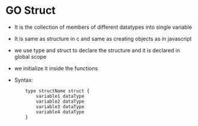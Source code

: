 # GO Struct
- It is the collection of members of different datatypes into single variable
- It is same as structure in c and same as creating objects as in javascript
- we use type and struct to declare the structure and it is declared in global scope
- we initialize it inside the functions

- Syntax:
    ```
        type structName struct {
            variable1 dataType
            variable2 dataType
            variable3 dataType
            variable4 dataType
        }
    ```
